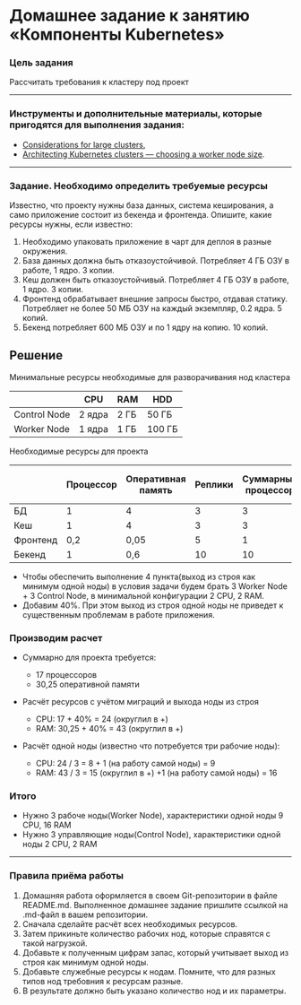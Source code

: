 # Домашнее задание к занятию «Компоненты Kubernetes»

### Цель задания

Рассчитать требования к кластеру под проект

------

### Инструменты и дополнительные материалы, которые пригодятся для выполнения задания:

- [Considerations for large clusters](https://kubernetes.io/docs/setup/best-practices/cluster-large/),
- [Architecting Kubernetes clusters — choosing a worker node size](https://learnk8s.io/kubernetes-node-size).

------

### Задание. Необходимо определить требуемые ресурсы
Известно, что проекту нужны база данных, система кеширования, а само приложение состоит из бекенда и фронтенда. Опишите, какие ресурсы нужны, если известно:

1. Необходимо упаковать приложение в чарт для деплоя в разные окружения. 
2. База данных должна быть отказоустойчивой. Потребляет 4 ГБ ОЗУ в работе, 1 ядро. 3 копии. 
3. Кеш должен быть отказоустойчивый. Потребляет 4 ГБ ОЗУ в работе, 1 ядро. 3 копии. 
4. Фронтенд обрабатывает внешние запросы быстро, отдавая статику. Потребляет не более 50 МБ ОЗУ на каждый экземпляр, 0.2 ядра. 5 копий. 
5. Бекенд потребляет 600 МБ ОЗУ и по 1 ядру на копию. 10 копий.

## Решение

Минимальные ресурсы необходимые для разворачивания нод кластера

|              | CPU       | RAM      | HDD     |
|--------------| --------- | -------- | ------- |
| Control Node |   2 ядра  |     2 ГБ | 50 ГБ   |
| Worker Node  |   1 ядра  |     1 ГБ | 100 ГБ  |

Необходимые ресурсы для проекта

|          | Процессор | Оперативная память   | Реплики | Суммарный процессор | Суммарная оперативная память  |
|----------|-----------|----------------------|---------|---------------------|-------------------------------|
| БД       | 1         | 4                    | 3       | 3                   | 12                            |
| Кеш      | 1         | 4                    | 3       | 3                   | 12                            |
| Фронтенд | 0,2       | 0,05                 | 5       | 1                   | 0,25                          |
| Бекенд   | 1         | 0,6                  | 10      | 10                  | 6                             |


- Чтобы обеспечить выполнение 4 пункта(выход из строя как минимум одной ноды) в условия задачи будем брать 3 Worker Node + 3 Control Node, в минимальной конфигурации 2 CPU, 2 RAM.
- Добавим 40%. При этом выход из строя одной ноды не приведет к существенным проблемам в работе приложения.

### Производим расчет

- Суммарно для проекта требуется:
  - 17 процессоров
  - 30,25 оперативной памяти

- Расчёт ресурсов с учётом миграций и выхода ноды из строя
  - CPU: 17 + 40% = 24 (округлил в +)
  - RAM: 30,25 + 40% = 43 (округлил в +)

- Расчёт одной ноды (известно что потребуется три рабочие ноды):
  - CPU: 24 / 3 = 8 + 1 (на работу самой ноды) = 9
  - RAM: 43 / 3 = 15 (округлил в +) +1 (на работу самой ноды) = 16

### Итого
 - Нужно 3 рабоче ноды(Worker Node), характеристики одной ноды 9 CPU, 16 RAM
 - Нужно 3 управляющие ноды(Control Node), характеристики одной ноды 2 CPU, 2 RAM




----

### Правила приёма работы

1. Домашняя работа оформляется в своем Git-репозитории в файле README.md. Выполненное домашнее задание пришлите ссылкой на .md-файл в вашем репозитории.
2. Сначала сделайте расчёт всех необходимых ресурсов.
3. Затем прикиньте количество рабочих нод, которые справятся с такой нагрузкой.
4. Добавьте к полученным цифрам запас, который учитывает выход из строя как минимум одной ноды. 
5. Добавьте служебные ресурсы к нодам. Помните, что для разных типов нод требовния к ресурсам разные. 
6. В результате должно быть указано количество нод и их параметры.

